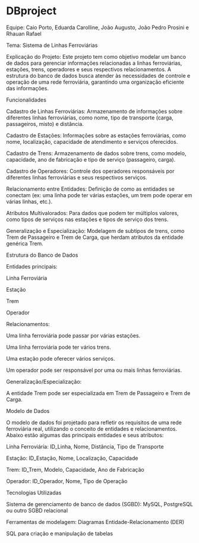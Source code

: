 # DBproject
Equipe: Caio Porto, Eduarda Carolline, João Augusto, João Pedro Prosini e Rhauan Rafael

Tema: Sistema de Linhas Ferroviárias

Explicação do Projeto: Este projeto tem como objetivo modelar um banco de dados para gerenciar informações relacionadas a linhas ferroviárias, estações, trens, operadores e seus respectivos relacionamentos. A estrutura do banco de dados busca atender às necessidades de controle e operação de uma rede ferroviária, garantindo uma organização eficiente das informações.

Funcionalidades

Cadastro de Linhas Ferroviárias: Armazenamento de informações sobre diferentes linhas ferroviárias, como nome, tipo de transporte (carga, passageiros, misto) e distância.

Cadastro de Estações: Informações sobre as estações ferroviárias, como nome, localização, capacidade de atendimento e serviços oferecidos.

Cadastro de Trens: Armazenamento de dados sobre trens, como modelo, capacidade, ano de fabricação e tipo de serviço (passageiro, carga).

Cadastro de Operadores: Controle dos operadores responsáveis por diferentes linhas ferroviárias e seus respectivos serviços.

Relacionamento entre Entidades: Definição de como as entidades se conectam (ex: uma linha pode ter várias estações, um trem pode operar em várias linhas, etc.).

Atributos Multivalorados: Para dados que podem ter múltiplos valores, como tipos de serviços nas estações e tipos de serviço dos trens.

Generalização e Especialização: Modelagem de subtipos de trens, como Trem de Passageiro e Trem de Carga, que herdam atributos da entidade genérica Trem.

Estrutura do Banco de Dados

Entidades principais:

Linha Ferroviária

Estação

Trem

Operador

Relacionamentos:

Uma linha ferroviária pode passar por várias estações.

Uma linha ferroviária pode ter vários trens.

Uma estação pode oferecer vários serviços.

Um operador pode ser responsável por uma ou mais linhas ferroviárias.

Generalização/Especialização:

A entidade Trem pode ser especializada em Trem de Passageiro e Trem de Carga.

Modelo de Dados

O modelo de dados foi projetado para refletir os requisitos de uma rede ferroviária real, utilizando o conceito de entidades e relacionamentos. Abaixo estão algumas das principais entidades e seus atributos:

Linha Ferroviária: ID_Linha, Nome, Distância, Tipo de Transporte

Estação: ID_Estação, Nome, Localização, Capacidade

Trem: ID_Trem, Modelo, Capacidade, Ano de Fabricação

Operador: ID_Operador, Nome, Tipo de Operação

Tecnologias Utilizadas

Sistema de gerenciamento de banco de dados (SGBD): MySQL, PostgreSQL ou outro SGBD relacional

Ferramentas de modelagem: Diagramas Entidade-Relacionamento (DER)

SQL para criação e manipulação de tabelas
